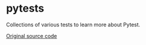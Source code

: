 # pytests
Collections of various tests to learn more about Pytest.

[Original source code](https://pragprog.com/titles/bopytest/source_code)
